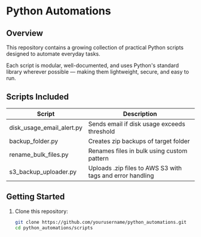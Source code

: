 # Python Automations

## Overview

This repository contains a growing collection of practical Python scripts designed to automate everyday tasks.

Each script is modular, well-documented, and uses Python's standard library wherever possible — making them lightweight, secure, and easy to run.

## Scripts Included




| Script                          | Description                                              |
|-------------------------------|------------------------------------------------------------|     
| disk_usage_email_alert.py      | Sends email if disk usage exceeds threshold               |
| backup_folder.py               | Creates zip backups of target folder                      |
| rename_bulk_files.py           | Renames files in bulk using custom pattern                |
| s3_backup_uploader.py          | Uploads .zip files to AWS S3 with tags and error handling |

## Getting Started

1. Clone this repository:
   ```bash
   git clone https://github.com/yourusername/python_automations.git
   cd python_automations/scripts
